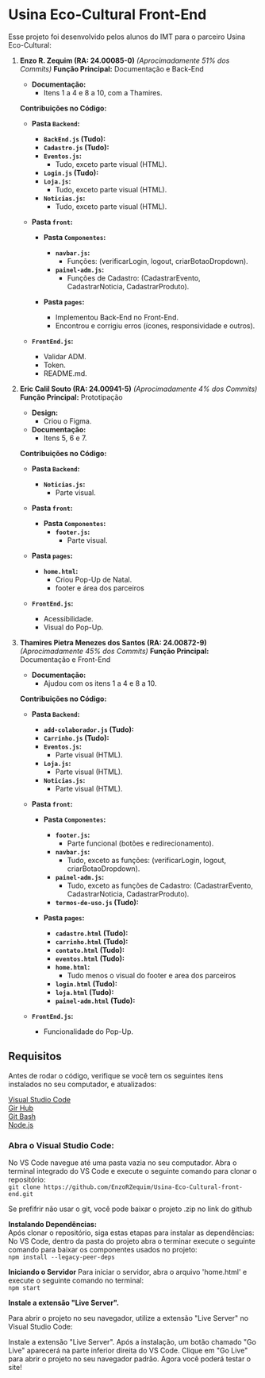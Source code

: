 # **Usina Eco-Cultural Front-End**
Esse projeto foi desenvolvido pelos alunos do IMT para o parceiro Usina Eco-Cultural:

1. **Enzo R. Zequim (RA: 24.00085-0)** *(Aprocimadamente 51% dos Commits)*
   **Função Principal:** Documentação e Back-End
    - **Documentação:**
      - Itens 1 a 4 e 8 a 10, com a Thamires.
    
   **Contribuições no Código:**  
    - **Pasta `Backend`:**
      - **`BackEnd.js` (Tudo):**
      - **`Cadastro.js` (Tudo):**
      - **`Eventos.js`:**
        - Tudo, exceto parte visual (HTML).
      - **`Login.js` (Tudo):**
      - **`Loja.js`:**
        - Tudo, exceto parte visual (HTML).
      - **`Noticias.js`:**
        - Tudo, exceto parte visual (HTML).

    - **Pasta `front`:**
      - **Pasta `Componentes`:**
        - **`navbar.js`:**
          - Funções: (verificarLogin, logout, criarBotaoDropdown).
        - **`painel-adm.js`:**
          - Funções de Cadastro: (CadastrarEvento, CadastrarNoticia, CadastrarProduto).  
      
      - **Pasta `pages`:**
        - Implementou Back-End no Front-End.
        - Encontrou e corrigiu erros (ícones, responsividade e outros).
      
    - **`FrontEnd.js`:**
      - Validar ADM.
      - Token.
      - README.md.

2. **Eric Calil Souto (RA: 24.00941-5)** *(Aprocimadamente 4% dos Commits)*
   **Função Principal:** Prototipação
    - **Design:**
      - Criou o Figma.
    - **Documentação:**
      - Itens 5, 6 e 7.
    
   **Contribuições no Código:**      
    - **Pasta `Backend`:**
      - **`Noticias.js`:**
        - Parte visual.
         
    - **Pasta `front`:**
      - **Pasta `Componentes`:**    
        - **`footer.js`:**
          - Parte visual.
         
    - **Pasta `pages`:**
      - **`home.html`:**
        - Criou Pop-Up de Natal.
        - footer e área dos parceiros
      
    - **`FrontEnd.js`:**
      - Acessibilidade.
      - Visual do Pop-Up.

3. **Thamires Pietra Menezes dos Santos (RA: 24.00872-9)** *(Aprocimadamente 45% dos Commits)*
   **Função Principal:** Documentação e Front-End
    - **Documentação:**
      - Ajudou com os itens 1 a 4 e 8 a 10.
    
   **Contribuições no Código:**  
    - **Pasta `Backend`:**
      - **`add-colaborador.js` (Tudo):**
      - **`Carrinho.js` (Tudo):**
      - **`Eventos.js`:**
        - Parte visual (HTML).    
      - **`Loja.js`:**
        - Parte visual (HTML).
      - **`Noticias.js`:**
        - Parte visual (HTML).

    - **Pasta `front`:**
      - **Pasta `Componentes`:**
        - **`footer.js`:**
          - Parte funcional (botões e redirecionamento).
        - **`navbar.js`:**
          - Tudo, exceto as funções: (verificarLogin, logout, criarBotaoDropdown).
        - **`painel-adm.js`:**
          - Tudo, exceto as funções de Cadastro: (CadastrarEvento, CadastrarNoticia, CadastrarProduto).  
        - **`termos-de-uso.js` (Tudo):**
      
      - **Pasta `pages`:**
        - **`cadastro.html` (Tudo):**
        - **`carrinho.html` (Tudo):**
        - **`contato.html` (Tudo):**
        - **`eventos.html` (Tudo):**
        - **`home.html`:**
          - Tudo menos o visual do footer e area dos parceiros
        - **`login.html` (Tudo):**
        - **`loja.html` (Tudo):**
        - **`painel-adm.html` (Tudo):**
      
    - **`FrontEnd.js`:**
      - Funcionalidade do Pop-Up.



## **Requisitos**
Antes de rodar o código, verifique se você tem os seguintes itens instalados no seu computador, e atualizados:

[Visual Studio Code](https://code.visualstudio.com/)  
[Gir Hub](https://desktop.github.com/download/)  
[Git Bash](https://gitforwindows.org/)  
[Node.js](https://nodejs.org)  

### Abra o Visual Studio Code:
No VS Code navegue até uma pasta vazia no seu computador.
Abra o terminal integrado do VS Code e execute o seguinte comando para clonar o repositório:  
`git clone https://github.com/EnzoRZequim/Usina-Eco-Cultural-front-end.git`

Se prefifrir não usar o git, você pode baixar o projeto .zip no link do github

**Instalando Dependências:**  
Após clonar o repositório, siga estas etapas para instalar as dependências:
No VS Code, dentro da pasta do projeto abra o terminar execute o seguinte comando para baixar os componentes usados no projeto:  
`npm install --legacy-peer-deps`

**Iniciando o Servidor**
Para iniciar o servidor, abra o arquivo 'home.html' e execute o seguinte comando no terminal:  
`npm start`

**Instale a extensão "Live Server".**

Para abrir o projeto no seu navegador, utilize a extensão "Live Server" no Visual Studio Code:

Instale a extensão "Live Server".
Após a instalação, um botão chamado "Go Live" aparecerá na parte inferior direita do VS Code.
Clique em "Go Live" para abrir o projeto no seu navegador padrão.
Agora você poderá testar o site!
